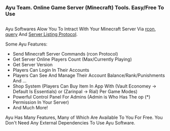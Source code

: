 ### Ayu Team. Online Game Server (Minecraft) Tools. Easy/Free To Use
## 
Ayu Softwares Alow You To Intract With Your Minecraft Server Via [rcon](https://wiki.vg/RCON), [query](https://wiki.vg/Query) And [Server Listing Protocol](https://wiki.vg/Server_List_Ping).

Some Ayu Features:
 - Send Minecraft Server Commands (rcon Protocol)
 - Get Server Online Players Count (Max/Currently Playing)
 - Get Server Version
 - Players Can Login In Their Accounts
 - Players Can See And Manage Their Account Balance/Rank/Punishments And ...
 - Shop System (Players Can Buy Item In App With (Vault Economey -> Default Is Essentials) or (Zarinpal -> Rial) Per Game Modes)
 - Powerful Control Panel For Admins (Admin is Who Has The op (*) Permission In Your Server)
 - And Much More!

Ayu Has Many Features, Many of Which Are Available To You For Free. You Don't Need Any External Dependencies To Use Ayu Software.
